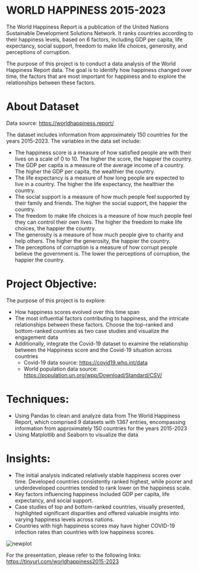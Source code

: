 # WORLD HAPPINESS 2015-2023

The World Happiness Report is a publication of the United Nations Sustainable Development Solutions Network. It ranks countries according to their happiness levels, based on 6 factors, including GDP per capita, life expectancy, social support, freedom to make life choices, generosity, and perceptions of corruption.

The purpose of this project is to conduct a data analysis of the World Happiness Report data. The goal is to identify how happiness changed over time, the factors that are most important for happiness and to explore the relationships between these factors.

# About Dataset
Data source: https://worldhappiness.report/


The dataset includes information from approximately 150 countries for the years 2015-2023. The variables in the data set include:
  - The happiness score is a measure of how satisfied people are with their lives on a scale of 0 to 10. The higher the score, the happier the country.
  - The GDP per capita is a measure of the average income of a country. The higher the GDP per capita, the wealthier the country.
  - The life expectancy is a measure of how long people are expected to live in a country. The higher the life expectancy, the healthier the country.
  - The social support is a measure of how much people feel supported by their family and friends. The higher the social support, the happier the country.
  - The freedom to make life choices is a measure of how much people feel they can control their own lives. The higher the freedom to make life choices, the happier the country.
  - The generosity is a measure of how much people give to charity and help others. The higher the generosity, the happier the country.
  - The perceptions of corruption is a measure of how corrupt people believe the government is. The lower the perceptions of corruption, the happier the country.

# Project Objective:
The purpose of this project is to explore:
- How happiness scores evolved over this time span
- The most influential factors contributing to happiness, and the intricate relationships between these factors. Choose the top-ranked and bottom-ranked countries as two case studies and visualize the engagement data
- Additionally, integrate the Covid-19 dataset to examine the relationship between the Happiness score and the Covid-19 situation across countries
    - Covid-19 data source: https://covid19.who.int/data
    - World population data source: https://population.un.org/wpp/Download/Standard/CSV/

# Techniques: 
- Using Pandas to clean and analyze data from The World Happiness Report, which comprised 9 datasets with 1367 entries, encompassing information from approximately 150 countries for the years 2015-2023
- Using Matplotlib and Seaborn to visualize the data

# Insights:
- The initial analysis indicated relatively stable happiness scores over time. Developed countries consistently ranked highest, while poorer and underdeveloped countries tended to rank lower on the happiness scale.
- Key factors influencing happiness included GDP per capita, life expectancy, and social support.
- Case studies of top and bottom-ranked countries, visually presented, highlighted significant disparities and offered valuable insights into varying happiness levels across nations.
- Countries with high happiness scores may have higher COVID-19 infection rates than countries with low happiness scores.

![newplot](https://github.com/JoycelynPham/WORLD-HAPPINESS-2015-2023/assets/148677481/98d5c58a-9f07-4028-94b0-c385c5c0eef0)


For the presentation, please refer to the following links: https://tinyurl.com/worldhappiness2015-2023
